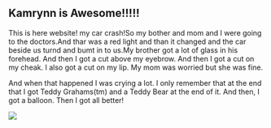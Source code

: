## Kamrynn is Awesome!!!!!

This is here website!
my car crash!So my bother and mom and I were going to the doctors.And thar was a red light and than it changed and the car beside us turnd and bumt in to us.My brother got a lot of glass in his forehead.  And then I got a cut above my eyebrow.  And then I got a cut on my cheak.  I also got a cut on my lip.  My mom was worried but she was fine.  

And when that happened I was crying a lot.  I only remember that at the end that I got Teddy Grahams(tm) and a Teddy Bear at the end of it.  And then, I got a balloon.  Then I got all better!

<img src='https://s-media-cache-ak0.pinimg.com/736x/43/7b/9b/437b9bbf3fde6d6a331b52bf6c422850.jpg'/>
